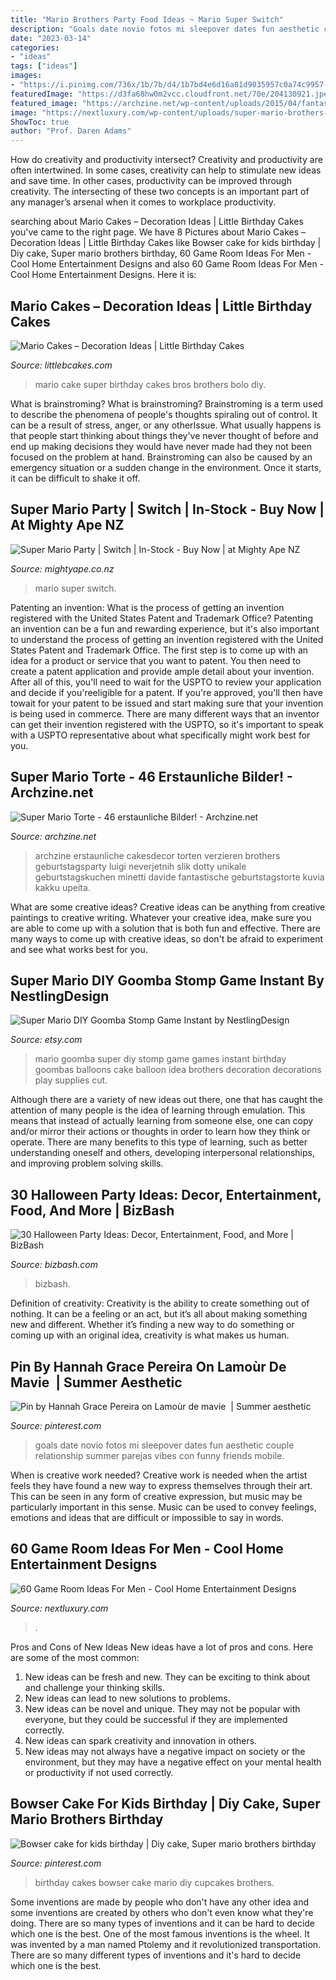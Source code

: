 ```yaml
---
title: "Mario Brothers Party Food Ideas ~ Mario Super Switch"
description: "Goals date novio fotos mi sleepover dates fun aesthetic couple relationship summer parejas vibes con funny friends mobile"
date: "2023-03-14"
categories:
- "ideas"
tags: ["ideas"]
images:
- "https://i.pinimg.com/736x/1b/7b/d4/1b7bd4e6d16a81d9035957c0a74c9957--cakes-for-kids-kid-birthdays.jpg"
featuredImage: "https://d3fa68hw0m2vcc.cloudfront.net/70e/204130921.jpeg"
featured_image: "https://archzine.net/wp-content/uploads/2015/04/fantastische-torten-verzieren-geburtstagsparty-kinder-tolle-torten-bestellen-super-mario-charaktere.jpg"
image: "https://nextluxury.com/wp-content/uploads/super-mario-brothers-themed-male-game-room-ideas.jpg"
ShowToc: true
author: "Prof. Daren Adams"
---
```



How do creativity and productivity intersect?
Creativity and productivity are often intertwined. In some cases, creativity can help to stimulate new ideas and save time. In other cases, productivity can be improved through creativity. The intersecting of these two concepts is an important part of any manager’s arsenal when it comes to workplace productivity.

	

		
searching about Mario Cakes – Decoration Ideas | Little Birthday Cakes you've came to the right page. We have 8 Pictures about Mario Cakes – Decoration Ideas | Little Birthday Cakes like Bowser cake for kids birthday | Diy cake, Super mario brothers birthday, 60 Game Room Ideas For Men - Cool Home Entertainment Designs and also 60 Game Room Ideas For Men - Cool Home Entertainment Designs. Here it is:
		
    
## Mario Cakes – Decoration Ideas | Little Birthday Cakes

<img loading=lazy src="http://www.littlebcakes.com/wp-content/uploads/2013/08/Super-Mario-Birthday-Cake.jpg" onerror="this.onerror=null;this.src='https://tse1.mm.bing.net/th?id=OIP.mJJHo8aWA0PpuBmEDwCkGQHaLH&amp;pid=15.1';" alt="Mario Cakes – Decoration Ideas | Little Birthday Cakes">

_Source: littlebcakes.com_

>mario cake super birthday cakes bros brothers bolo diy. 

	

What is brainstroming?
What is brainstroming? Brainstroming is a term used to describe the phenomena of people's thoughts spiraling out of control. It can be a result of stress, anger, or any otherIssue. What usually happens is that people start thinking about things they've never thought of before and end up making decisions they would have never made had they not been focused on the problem at hand. Brainstroming can also be caused by an emergency situation or a sudden change in the environment. Once it starts, it can be difficult to shake it off.

    
## Super Mario Party | Switch | In-Stock - Buy Now | At Mighty Ape NZ

<img loading=lazy src="https://d3fa68hw0m2vcc.cloudfront.net/70e/204130921.jpeg" onerror="this.onerror=null;this.src='https://tse2.mm.bing.net/th?id=OIP.hPdeqrgK1jrliyRUsDKJXwHaMC&amp;pid=15.1';" alt="Super Mario Party | Switch | In-Stock - Buy Now | at Mighty Ape NZ">

_Source: mightyape.co.nz_

>mario super switch. 

	

Patenting an invention: What is the process of getting an invention registered with the United States Patent and Trademark Office?
Patenting an invention can be a fun and rewarding experience, but it's also important to understand the process of getting an invention registered with the United States Patent and Trademark Office. The first step is to come up with an idea for a product or service that you want to patent. You then need to create a patent application and provide ample detail about your invention. After all of this, you'll need to wait for the USPTO to review your application and decide if you'reeligible for a patent. If you're approved, you'll then have towait for your patent to be issued and start making sure that your invention is being used in commerce. There are many different ways that an inventor can get their invention registered with the USPTO, so it's important to speak with a USPTO representative about what specifically might work best for you.

    
## Super Mario Torte - 46 Erstaunliche Bilder! - Archzine.net

<img loading=lazy src="https://archzine.net/wp-content/uploads/2015/04/fantastische-torten-verzieren-geburtstagsparty-kinder-tolle-torten-bestellen-super-mario-charaktere.jpg" onerror="this.onerror=null;this.src='https://tse4.mm.bing.net/th?id=OIP.KNwSDs_gGsHu3sQIu3FqlQHaK1&amp;pid=15.1';" alt="Super Mario Torte - 46 erstaunliche Bilder! - Archzine.net">

_Source: archzine.net_

>archzine erstaunliche cakesdecor torten verzieren brothers geburtstagsparty luigi neverjetnih slik dotty unikale geburtstagskuchen minetti davide fantastische geburtstagstorte kuvia kakku upeita. 

	

What are some creative ideas?
Creative ideas can be anything from creative paintings to creative writing. Whatever your creative idea, make sure you are able to come up with a solution that is both fun and effective. There are many ways to come up with creative ideas, so don't be afraid to experiment and see what works best for you.

    
## Super Mario DIY Goomba Stomp Game Instant By NestlingDesign

<img loading=lazy src="https://img1.etsystatic.com/038/0/6731416/il_570xN.511233003_bwoi.jpg" onerror="this.onerror=null;this.src='https://tse3.mm.bing.net/th?id=OIP.eAj0Mf1CIUejdfrJBydeBAHaLL&amp;pid=15.1';" alt="Super Mario DIY Goomba Stomp Game Instant by NestlingDesign">

_Source: etsy.com_

>mario goomba super diy stomp game games instant birthday goombas balloons cake balloon idea brothers decoration decorations play supplies cut. 

	

Although there are a variety of new ideas out there, one that has caught the attention of many people is the idea of learning through emulation. This means that instead of actually learning from someone else, one can copy and/or mirror their actions or thoughts in order to learn how they think or operate. There are many benefits to this type of learning, such as better understanding oneself and others, developing interpersonal relationships, and improving problem solving skills.

    
## 30 Halloween Party Ideas: Decor, Entertainment, Food, And More | BizBash

<img loading=lazy src="https://img.bizbash.com/files/base/bizbash/bzb/image/2012/10/e21850gala_tf_110711_web_31.png?auto=format&amp;w=1200" onerror="this.onerror=null;this.src='https://tse1.mm.bing.net/th?id=OIP.hGI6D61oF0OdQP6DHRo96AHaE8&amp;pid=15.1';" alt="30 Halloween Party Ideas: Decor, Entertainment, Food, and More | BizBash">

_Source: bizbash.com_

>bizbash. 

	

Definition of creativity:
Creativity is the ability to create something out of nothing. It can be a feeling or an act, but it’s all about making something new and different. Whether it’s finding a new way to do something or coming up with an original idea, creativity is what makes us human.

    
## Pin By Hannah Grace Pereira On Lamoùr De Mavie ️ | Summer Aesthetic

<img loading=lazy src="https://i.pinimg.com/originals/fb/b3/00/fbb300fb3c555707fb85dfb425a1d74e.jpg" onerror="this.onerror=null;this.src='https://tse3.mm.bing.net/th?id=OIP.ftkOXqbTLLjQOiEDNBug7gHaMI&amp;pid=15.1';" alt="Pin by Hannah Grace Pereira on Lamoùr de mavie ️ | Summer aesthetic">

_Source: pinterest.com_

>goals date novio fotos mi sleepover dates fun aesthetic couple relationship summer parejas vibes con funny friends mobile. 

	

When is creative work needed?
Creative work is needed when the artist feels they have found a new way to express themselves through their art. This can be seen in any form of creative expression, but music may be particularly important in this sense. Music can be used to convey feelings, emotions and ideas that are difficult or impossible to say in words.

    
## 60 Game Room Ideas For Men - Cool Home Entertainment Designs

<img loading=lazy src="https://nextluxury.com/wp-content/uploads/super-mario-brothers-themed-male-game-room-ideas.jpg" onerror="this.onerror=null;this.src='https://tse3.mm.bing.net/th?id=OIP.AtYzp4GqUlwKOJqK4rZL6QAAAA&amp;pid=15.1';" alt="60 Game Room Ideas For Men - Cool Home Entertainment Designs">

_Source: nextluxury.com_

>. 

	

Pros and Cons of New Ideas
New ideas have a lot of pros and cons. Here are some of the most common:
1. New ideas can be fresh and new. They can be exciting to think about and challenge your thinking skills.
2. New ideas can lead to new solutions to problems.
3. New ideas can be novel and unique. They may not be popular with everyone, but they could be successful if they are implemented correctly.
4. New ideas can spark creativity and innovation in others.
5. New ideas may not always have a negative impact on society or the environment, but they may have a negative effect on your mental health or productivity if not used correctly.

    
## Bowser Cake For Kids Birthday | Diy Cake, Super Mario Brothers Birthday

<img loading=lazy src="https://i.pinimg.com/736x/1b/7b/d4/1b7bd4e6d16a81d9035957c0a74c9957--cakes-for-kids-kid-birthdays.jpg" onerror="this.onerror=null;this.src='https://tse2.mm.bing.net/th?id=OIP.CS3ZHhGHimpEb1iDt14liAHaJ3&amp;pid=15.1';" alt="Bowser cake for kids birthday | Diy cake, Super mario brothers birthday">

_Source: pinterest.com_

>birthday cakes bowser cake mario diy cupcakes brothers. 

	

Some inventions are made by people who don't have any other idea and some inventions are created by others who don't even know what they're doing. There are so many types of inventions and it can be hard to decide which one is the best. One of the most famous inventions is the wheel. It was invented by a man named Ptolemy and it revolutionized transportation. There are so many different types of inventions and it's hard to decide which one is the best.

